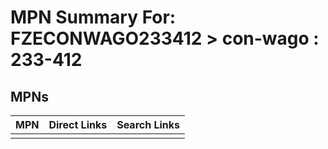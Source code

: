 



# MPN Summary For: FZECONWAGO233412 > con-wago : 233-412

## MPNs
  

|MPN|Direct Links|Search Links|
| :--- | :--- | :--- |
||||
